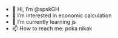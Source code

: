 - 👋 Hi, I’m @spskGH
- 👀 I’m interested in economic calculation 
- 🌱 I’m currently learning js
- 📫 How to reach me: poka nikak

<!---
spskGH/spskGH is a ✨ special ✨ repository because its `README.md` (this file) appears on your GitHub profile.
You can click the Preview link to take a look at your changes.
--->
